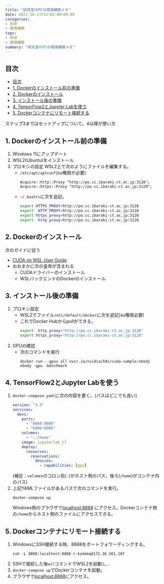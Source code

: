 ```yaml
---
title: "研究室のPCの環境構築メモ"
date: 2021-10-11T14:02:08+09:00
categories:
- 卒研
- 環境構築
tags:
- 卒研
- 環境構築
summary: "研究室のPCの環境構築メモ"
---
```

## 目次
- [目次](#目次)
- [1. Dockerのインストール前の準備](#1-dockerのインストール前の準備)
- [2. Dockerのインストール](#2-dockerのインストール)
- [3. インストール後の準備](#3-インストール後の準備)
- [4. TensorFlow2とJupyter Labを使う](#4-tensorflow2とjupyter-labを使う)
- [5. Dockerコンテナにリモート接続する](#5-dockerコンテナにリモート接続する)

ステップ3まではセットアップについて。4以降が使い方

## 1. Dockerのインストール前の準備
1. Windows 11にアップデート
1. WSL2(Ubuntu)をインストール
1. プロキシの設定
    WSL2上で次のようにファイルを編集する。
    - `/etc/apt/aptconf`(su権限が必要)
        ```
        Acquire::http::Proxy "http://po.cc.ibaraki-ct.ac.jp:3128";
        Acquire::https::Proxy "http://po.cc.ibaraki-ct.ac.jp:3128";
        ```
    - `~/.bashrc`に次を追記。
        ```bash
        export HTTPS_PROXY=http://po.cc.ibaraki-ct.ac.jp:3128
        export  HTTP_PROXY=http://po.cc.ibaraki-ct.ac.jp:3128
        export https_proxy=http://po.cc.ibaraki-ct.ac.jp:3128
        export  http_proxy=http://po.cc.ibaraki-ct.ac.jp:3128
        ```
## 2. Dockerのインストール
次のガイドに従う
- [CUDA on WSL User Guide](https://docs.nvidia.com/cuda/wsl-user-guide/index.html)
- おおまかに次の皇帝が含まれる
    - CUDAドライバーのインストール
    - WSLバックエンドのDockerのインストール

## 3. インストール後の準備
1. プロキシ設定
    - WSL2でファイル`/etc/default/docker`に次を追記(su権限必要)
    - これでDocker Hubからpullができる。
        ```bash
        export  http_proxy="http://po.cc.ibaraki-ct.ac.jp:3128"
        export https_proxy="http://po.cc.ibaraki-ct.ac.jp:3128"
        ```
2. GPUの確認
    - 次のコマンドを実行
        ```
        docker run --gpus all nvcr.io/nvidia/k8s/cuda-sample:nbody nbody -gpu -benchmark
        ```

## 4. TensorFlow2とJupyter Labを使う
1. `docker-compose.yaml`に次の内容を書く。(パスはどこでも良い)
    ```yaml
    version: "3.3"
    services:
      devs:
        ports:
          - "8888:8888"
          - "6006:6006"
        volumes:
          - ".:/home"
        image: jupyterlab_tf
        deploy:
          resources:
            reservations:
              devices:
                - capabilities: [gpu]
    ``` 
    (補足：`volumes`のコロン前(`.`)がホスト側のパス、後ろ(`/home`)がコンテナ内のパス)
2. 上記YAMLファイルがあるパスで次のコマンドを実行。
    ```
    docker-compose up
    ```
    Windows側のブラウザで[localhost:8888](http://localhost:8888) にアクセス。Dockerコンテナ側の`/home`からホスト側のファイルにアクセスできる。


## 5. Dockerコンテナにリモート接続する
1. WindowsにSSH接続する時、8888をポートフォワーディングする。
    ``` 
    ssh -L 8888:localhost:8888 r-kodama@172.16.161.107
    ```
2. SSHで接続した後`wsl`コマンドでWSL2を起動し...
3. `docker-compose up`でDockerコンテナを起動。
4. ブラウザで[localhost:8888](http://localhost:8888)にアクセス。

